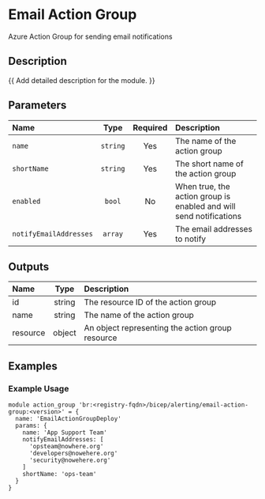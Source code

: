 # Email Action Group

Azure Action Group for sending email notifications

## Description

{{ Add detailed description for the module. }}

## Parameters

| Name                   | Type     | Required | Description                                                        |
| :--------------------- | :------: | :------: | :----------------------------------------------------------------- |
| `name`                 | `string` | Yes      | The name of the action group                                       |
| `shortName`            | `string` | Yes      | The short name of the action group                                 |
| `enabled`              | `bool`   | No       | When true, the action group is enabled and will send notifications |
| `notifyEmailAddresses` | `array`  | Yes      | The email addresses to notify                                      |

## Outputs

| Name     | Type   | Description                                      |
| :------- | :----: | :----------------------------------------------- |
| id       | string | The resource ID of the action group              |
| name     | string | The name of the action group                     |
| resource | object | An object representing the action group resource |

## Examples

### Example Usage

```bicep
module action_group 'br:<registry-fqdn>/bicep/alerting/email-action-group:<version>' = {
  name: 'EmailActionGroupDeploy'
  params: {
    name: 'App Support Team'
    notifyEmailAddresses: [
      'opsteam@nowhere.org'
      'developers@nowehere.org'
      'security@nowehere.org'
    ]
    shortName: 'ops-team'
  }
}
```